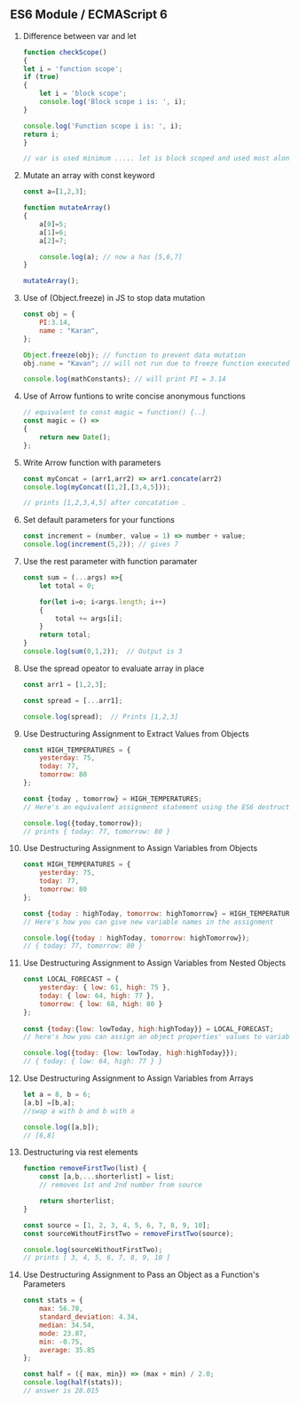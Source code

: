 ## ES6 Module / ECMAScript 6 

1. Difference between var and let

    ```js
    function checkScope() 
    {
    let i = 'function scope';
    if (true) 
    {
        let i = 'block scope';
        console.log('Block scope i is: ', i);
    }

    console.log('Function scope i is: ', i);
    return i;
    }

    // var is used minimum ..... let is block scoped and used most along const keyword
    ```

2. Mutate an array with const keyword

    ```js
    const a=[1,2,3];

    function mutateArray()
    {
        a[0]=5;
        a[1]=6;
        a[2]=7;

        console.log(a); // now a has [5,6,7]
    }

    mutateArray();
    ```

3. Use of (Object.freeze) in JS to stop data mutation

    ```js
    const obj = {
        PI:3.14,
        name : "Karan",
    };

    Object.freeze(obj); // function to prevent data mutation
    obj.name = "Kavan"; // will not run due to freeze function executed above

    console.log(mathConstants); // will print PI = 3.14
    ```

4. Use of Arrow funtions to write concise anonymous functions

    ```js
    // equivalent to const magic = function() {..}
    const magic = () => 
    {
        return new Date();
    };
    ```

5. Write Arrow function with parameters 

    ```js
    const myConcat = (arr1,arr2) => arr1.concate(arr2)
    console.log(myConcat([1,2],[3,4,5]));

    // prints [1,2,3,4,5] after concatation .
    ```

6. Set default parameters for your functions

    ```js
    const increment = (number, value = 1) => number + value;
    console.log(increment(5,2)); // gives 7
    ```

7. Use the rest parameter with function paramater

    ```js
    const sum = (...args) =>{
        let total = 0;

        for(let i=o; i<args.length; i++)
        {
            total += args[i];
        }
        return total;
    }
    console.log(sum(0,1,2));  // Output is 3
    ```

8. Use the spread opeator to evaluate array in place

    ```js
    const arr1 = [1,2,3];

    const spread = [...arr1];

    console.log(spread);  // Prints [1,2,3]
    ```

9. Use Destructuring Assignment to Extract Values from Objects

    ```js
    const HIGH_TEMPERATURES = {
        yesterday: 75,
        today: 77,
        tomorrow: 80
    };

    const {today , tomorrow} = HIGH_TEMPERATURES;   
    // Here's an equivalent assignment statement using the ES6 destructuring syntax:

    console.log({today,tomorrow});  
    // prints { today: 77, tomorrow: 80 }
    ```

10. Use Destructuring Assignment to Assign Variables from Objects

    ```js
    const HIGH_TEMPERATURES = {
        yesterday: 75,
        today: 77,
        tomorrow: 80
    };

    const {today : highToday, tomorrow: highTomorrow} = HIGH_TEMPERATURES;
    // Here's how you can give new variable names in the assignment

    console.log({today : highToday, tomorrow: highTomorrow});
    // { today: 77, tomorrow: 80 }
    ```

11. Use Destructuring Assignment to Assign Variables from Nested Objects

    ```js
    const LOCAL_FORECAST = {
        yesterday: { low: 61, high: 75 },
        today: { low: 64, high: 77 },
        tomorrow: { low: 68, high: 80 }
    };
  
    const {today:{low: lowToday, high:highToday}} = LOCAL_FORECAST;
    // here's how you can assign an object properties' values to variables with different names

    console.log({today: {low: lowToday, high:highToday}});
    // { today: { low: 64, high: 77 } }
    ```

12. Use Destructuring Assignment to Assign Variables from Arrays

    ```js
    let a = 8, b = 6;
    [a,b] =[b,a];
    //swap a with b and b with a

    console.log([a,b]);
    // [6,8]
    ```

13. Destructuring via rest elements

    ```js
    function removeFirstTwo(list) {
        const [a,b,...shorterlist] = list;  
        // removes 1st and 2nd number from source 

        return shorterlist;
    }

    const source = [1, 2, 3, 4, 5, 6, 7, 8, 9, 10];
    const sourceWithoutFirstTwo = removeFirstTwo(source);

    console.log(sourceWithoutFirstTwo);
    // prints [ 3, 4, 5, 6, 7, 8, 9, 10 ]
    ```

14. Use Destructuring Assignment to Pass an Object as a Function's Parameters

    ```js
    const stats = {
        max: 56.78,
        standard_deviation: 4.34,
        median: 34.54,
        mode: 23.87,
        min: -0.75,
        average: 35.85
    };

    const half = ({ max, min}) => (max + min) / 2.0; 
    console.log(half(stats));
    // answer is 28.015
    ```